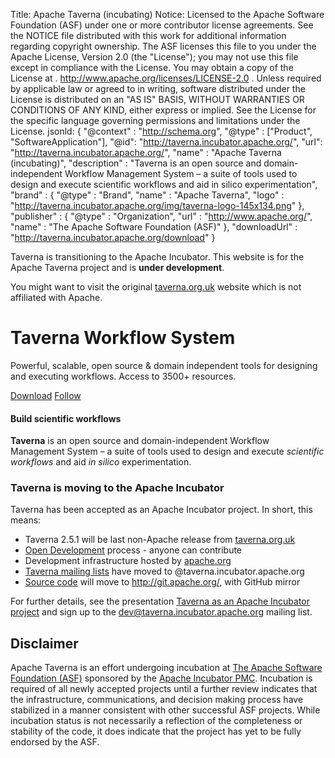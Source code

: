 Title:     Apache Taverna (incubating)
Notice:    Licensed to the Apache Software Foundation (ASF) under one
           or more contributor license agreements.  See the NOTICE file
           distributed with this work for additional information
           regarding copyright ownership.  The ASF licenses this file
           to you under the Apache License, Version 2.0 (the
           "License"); you may not use this file except in compliance
           with the License.  You may obtain a copy of the License at
           .
             http://www.apache.org/licenses/LICENSE-2.0
           .
           Unless required by applicable law or agreed to in writing,
           software distributed under the License is distributed on an
           "AS IS" BASIS, WITHOUT WARRANTIES OR CONDITIONS OF ANY
           KIND, either express or implied.  See the License for the
           specific language governing permissions and limitations
           under the License.
jsonld: {
    "@context" : "http://schema.org",
    "@type" : ["Product", "SoftwareApplication"],
    "@id": "http://taverna.incubator.apache.org/",
    "url": "http://taverna.incubator.apache.org/",
    "name" : "Apache Taverna (incubating)",
    "description" : "Taverna is an open source and domain-independent Workflow Management System – a suite of tools used to design and execute scientific workflows and aid in silico experimentation",
    "brand" : {
      "@type" : "Brand",
      "name" : "Apache Taverna",
      "logo" : "http://taverna.incubator.apache.org/img/taverna-logo-145x134.png"
    },
    "publisher" : { "@type" : "Organization", 
                    "url" : "http://www.apache.org/",
                    "name" : "The Apache Software Foundation (ASF)" },
    "downloadUrl" : "http://taverna.incubator.apache.org/download"
  }

<div class="alert alert-info" role="alert"><p><span class="glyphicon glyphicon-info-sign" aria-hidden="true"></span>

Taverna is transitioning
to the Apache Incubator. This website is for the Apache Taverna project and is <strong>under development</strong>.
</p>
<p>
You might want to visit the original <a class="alert-link" href="http://www.taverna.org.uk/">taverna.org.uk</a> 
website which is not affiliated with Apache.
</div>




<div class="jumbotron">
  <h1>Taverna Workflow System</h1>
    <p class="lead">
Powerful, scalable, open source & domain independent tools for
designing and executing workflows. Access to 3500+ resources.
</p>
    <p><a class="btn btn-lg btn-success" href="/download" role="button">Download</a>
       <a class="btn btn-lg btn-primary" href="/community" role="button">Follow</a>
</p>
</div>


<div class="row marketing">
   <div class="col-lg-6">
          <h4>Build scientific workflows</h4>
          <p><strong>Taverna</strong> is an open source and domain-independent 
Workflow Management System
 &#8211; a suite of tools used to design and execute <em>scientific workflows</em> and aid 
<em>in silico</em> experimentation.
</p>
  </div>

 <div class="col-lg-6">
<h3>Taverna is moving to the Apache Incubator</h3>
<p>Taverna has been accepted as an Apache Incubator project.
In short, this means:</p>
<ul>
<li>Taverna 2.5.1 will be last non-Apache release from <a href="http://www.taverna.org.uk/">taverna.org.uk</a></li>
<li><a href="https://www.apache.org/foundation/how-it-works.html#management">Open Development</a> process - anyone can contribute</li>
<li>Development infrastructure hosted by <a href="http://www.apache.org/">apache.org</a></li>
<li><a href="/community">Taverna mailing lists</a> have moved to @taverna.incubator.apache.org</li>
<li><a href="/download/code">Source code</a> will move to 
<a href="http://git.apache.org/">http://git.apache.org/</a>, with GitHub mirror</li>
</ul>
<p>For further details, see the presentation 
<a href="http://dev.mygrid.org.uk/wiki/display/developer/Taverna+as+an+Apache+Incubator+project">Taverna 
as an Apache Incubator project</a> and sign up to 
the <a href="http://mail-archives.apache.org/mod_mbox/incubator-taverna-dev/">dev@taverna.incubator.apache.org</a> 
mailing list.</p>


 </div>
</div>


## Disclaimer

Apache Taverna is an effort undergoing incubation at [The Apache Software Foundation
(ASF)](http://apache.org/) sponsored by the [Apache Incubator PMC](http://incubator.apache.org/).
Incubation is required of all newly accepted projects until a further review
indicates that the infrastructure, communications, and decision making process
have stabilized in a manner consistent with other successful ASF projects.
While incubation status is not necessarily a reflection of the completeness or
stability of the code, it does indicate that the project has yet to be fully
endorsed by the ASF.